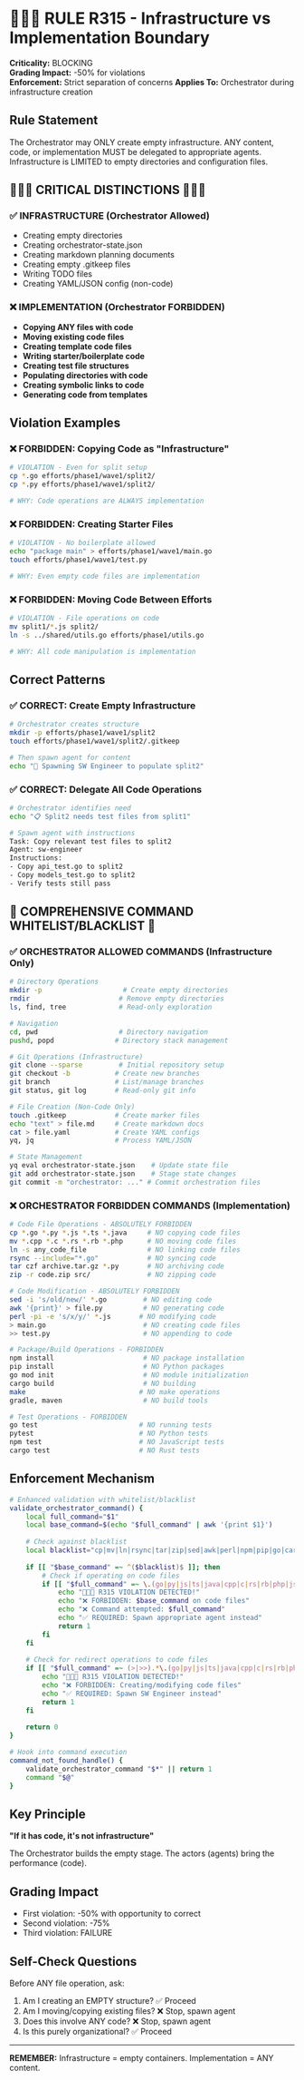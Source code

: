 # 🚨🚨🚨 RULE R315 - Infrastructure vs Implementation Boundary

**Criticality:** BLOCKING  
**Grading Impact:** -50% for violations  
**Enforcement:** Strict separation of concerns
**Applies To:** Orchestrator during infrastructure creation

## Rule Statement

The Orchestrator may ONLY create empty infrastructure. ANY content, code, or implementation MUST be delegated to appropriate agents. Infrastructure is LIMITED to empty directories and configuration files.

## 🔴🔴🔴 CRITICAL DISTINCTIONS 🔴🔴🔴

### ✅ INFRASTRUCTURE (Orchestrator Allowed)
- Creating empty directories
- Creating orchestrator-state.json
- Creating markdown planning documents
- Creating empty .gitkeep files
- Writing TODO files
- Creating YAML/JSON config (non-code)

### ❌ IMPLEMENTATION (Orchestrator FORBIDDEN)
- **Copying ANY files with code**
- **Moving existing code files**
- **Creating template code files**
- **Writing starter/boilerplate code**
- **Creating test file structures**
- **Populating directories with code**
- **Creating symbolic links to code**
- **Generating code from templates**

## Violation Examples

### ❌ FORBIDDEN: Copying Code as "Infrastructure"
```bash
# VIOLATION - Even for split setup
cp *.go efforts/phase1/wave1/split2/
cp *.py efforts/phase1/wave1/split2/

# WHY: Code operations are ALWAYS implementation
```

### ❌ FORBIDDEN: Creating Starter Files
```bash
# VIOLATION - No boilerplate allowed
echo "package main" > efforts/phase1/wave1/main.go
touch efforts/phase1/wave1/test.py

# WHY: Even empty code files are implementation
```

### ❌ FORBIDDEN: Moving Code Between Efforts
```bash
# VIOLATION - File operations on code
mv split1/*.js split2/
ln -s ../shared/utils.go efforts/phase1/utils.go

# WHY: All code manipulation is implementation
```

## Correct Patterns

### ✅ CORRECT: Create Empty Infrastructure
```bash
# Orchestrator creates structure
mkdir -p efforts/phase1/wave1/split2
touch efforts/phase1/wave1/split2/.gitkeep

# Then spawn agent for content
echo "🚀 Spawning SW Engineer to populate split2"
```

### ✅ CORRECT: Delegate All Code Operations
```bash
# Orchestrator identifies need
echo "📋 Split2 needs test files from split1"

# Spawn agent with instructions
Task: Copy relevant test files to split2
Agent: sw-engineer
Instructions:
- Copy api_test.go to split2
- Copy models_test.go to split2
- Verify tests still pass
```

## 🔴 COMPREHENSIVE COMMAND WHITELIST/BLACKLIST 🔴

### ✅ ORCHESTRATOR ALLOWED COMMANDS (Infrastructure Only)
```bash
# Directory Operations
mkdir -p                    # Create empty directories
rmdir                      # Remove empty directories  
ls, find, tree             # Read-only exploration

# Navigation
cd, pwd                    # Directory navigation
pushd, popd               # Directory stack management

# Git Operations (Infrastructure)
git clone --sparse         # Initial repository setup
git checkout -b           # Create new branches
git branch                # List/manage branches
git status, git log       # Read-only git info

# File Creation (Non-Code Only)
touch .gitkeep            # Create marker files
echo "text" > file.md     # Create markdown docs
cat > file.yaml           # Create YAML configs
yq, jq                    # Process YAML/JSON

# State Management
yq eval orchestrator-state.json    # Update state file
git add orchestrator-state.json    # Stage state changes
git commit -m "orchestrator: ..." # Commit orchestration files
```

### ❌ ORCHESTRATOR FORBIDDEN COMMANDS (Implementation)
```bash
# Code File Operations - ABSOLUTELY FORBIDDEN
cp *.go *.py *.js *.ts *.java     # NO copying code files
mv *.cpp *.c *.rs *.rb *.php      # NO moving code files
ln -s any_code_file               # NO linking code files
rsync --include="*.go"            # NO syncing code
tar czf archive.tar.gz *.py       # NO archiving code
zip -r code.zip src/              # NO zipping code

# Code Modification - ABSOLUTELY FORBIDDEN  
sed -i 's/old/new/' *.go         # NO editing code
awk '{print}' > file.py          # NO generating code
perl -pi -e 's/x/y/' *.js       # NO modifying code
> main.go                        # NO creating code files
>> test.py                       # NO appending to code

# Package/Build Operations - FORBIDDEN
npm install                      # NO package installation
pip install                      # NO Python packages
go mod init                      # NO module initialization
cargo build                      # NO building
make                            # NO make operations
gradle, maven                    # NO build tools

# Test Operations - FORBIDDEN
go test                         # NO running tests
pytest                          # NO Python tests
npm test                        # NO JavaScript tests
cargo test                      # NO Rust tests
```

## Enforcement Mechanism

```bash
# Enhanced validation with whitelist/blacklist
validate_orchestrator_command() {
    local full_command="$1"
    local base_command=$(echo "$full_command" | awk '{print $1}')
    
    # Check against blacklist
    local blacklist="cp|mv|ln|rsync|tar|zip|sed|awk|perl|npm|pip|go|cargo|make|gradle|maven|pytest"
    
    if [[ "$base_command" =~ ^($blacklist)$ ]]; then
        # Check if operating on code files
        if [[ "$full_command" =~ \.(go|py|js|ts|java|cpp|c|rs|rb|php|jsx|tsx|vue|swift|kt|scala|lua|dart)(\s|$) ]]; then
            echo "🚨🚨🚨 R315 VIOLATION DETECTED!"
            echo "❌ FORBIDDEN: $base_command on code files"
            echo "❌ Command attempted: $full_command"
            echo "✅ REQUIRED: Spawn appropriate agent instead"
            return 1
        fi
    fi
    
    # Check for redirect operations to code files
    if [[ "$full_command" =~ (>|>>).*\.(go|py|js|ts|java|cpp|c|rs|rb|php) ]]; then
        echo "🚨🚨🚨 R315 VIOLATION DETECTED!"
        echo "❌ FORBIDDEN: Creating/modifying code files"
        echo "✅ REQUIRED: Spawn SW Engineer instead"
        return 1
    fi
    
    return 0
}

# Hook into command execution
command_not_found_handle() {
    validate_orchestrator_command "$*" || return 1
    command "$@"
}
```

## Key Principle

**"If it has code, it's not infrastructure"**

The Orchestrator builds the empty stage. The actors (agents) bring the performance (code).

## Grading Impact

- First violation: -50% with opportunity to correct
- Second violation: -75% 
- Third violation: FAILURE

## Self-Check Questions

Before ANY file operation, ask:
1. Am I creating an EMPTY structure? ✅ Proceed
2. Am I moving/copying existing files? ❌ Stop, spawn agent
3. Does this involve ANY code? ❌ Stop, spawn agent
4. Is this purely organizational? ✅ Proceed

---
**REMEMBER:** Infrastructure = empty containers. Implementation = ANY content.